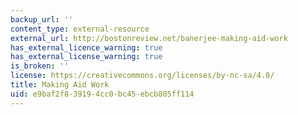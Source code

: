 ```yaml
---
backup_url: ''
content_type: external-resource
external_url: http://bostonreview.net/banerjee-making-aid-work
has_external_licence_warning: true
has_external_license_warning: true
is_broken: ''
license: https://creativecommons.org/licenses/by-nc-sa/4.0/
title: Making Aid Work
uid: e9baf2f8-3919-4cc0-bc45-ebcb805ff114
---
```

